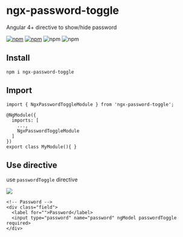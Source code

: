 # ngx-password-toggle
Angular 4+ directive to show/hide password

[![npm](https://img.shields.io/npm/v/ngx-password-toggle.svg?style=flat-square)](https://www.npmjs.com/package/ngx-password-toggle)
[![npm](https://img.shields.io/npm/dt/ngx-password-toggle.svg?style=flat-square)](https://www.npmjs.com/package/ngx-password-toggle)
![npm](https://img.shields.io/github/issues/thatisuday/ngx-password-toggle.svg?style=flat-square)
![npm](https://img.shields.io/david/thatisuday/ngx-password-toggle.svg?style=flat-square)


## Install
```
npm i ngx-password-toggle
```

## Import
```
import { NgxPasswordToggleModule } from 'ngx-password-toggle';

@NgModule({
  imports: [
    ...,
    NgxPasswordToggleModule
  ]
})
export class MyModule(){ }
```

## Use directive
use `passwordToggle` directive

![](https://i.imgur.com/RS3X7mB.png)

```
<!-- Password -->
<div class="field">
  <label for="">Password</label>
  <input type="password" name="password" ngModel passwordToggle required>
</div>
```


